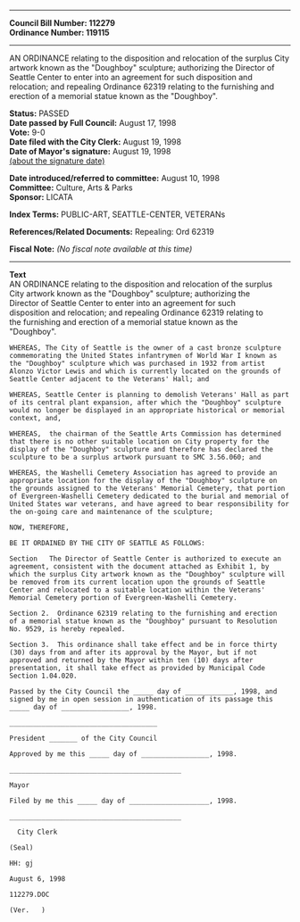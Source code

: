 * * * * *  
  
**Council Bill Number: [](#h0)[](#h2)112279**   
**Ordinance Number: 119115**  
  
* * * * *  
  
AN ORDINANCE relating to the disposition and relocation of the surplus City artwork known as the "Doughboy" sculpture; authorizing the Director of Seattle Center to enter into an agreement for such disposition and relocation; and repealing Ordinance 62319 relating to the furnishing and erection of a memorial statue known as the "Doughboy".  
  
**Status:** PASSED   
**Date passed by Full Council:** August 17, 1998   
**Vote:** 9-0   
**Date filed with the City Clerk:** August 19, 1998   
**Date of Mayor's signature:** August 19, 1998   
[(about the signature date)](/~public/approvaldate.htm)   
  
  
**Date introduced/referred to committee:** August 10, 1998   
**Committee:** Culture, Arts & Parks   
**Sponsor:** LICATA   
  
**Index Terms:** PUBLIC-ART, SEATTLE-CENTER, VETERANs  
  
**References/Related Documents:** Repealing: Ord 62319  
  
**Fiscal Note:** *(No fiscal note available at this time)*  
  
* * * * *  
  
**Text**  
    AN ORDINANCE relating to the disposition and relocation of the surplus  
    City artwork known as the "Doughboy" sculpture; authorizing the  
    Director of Seattle Center to enter into an agreement for such  
    disposition and relocation; and repealing Ordinance 62319 relating to  
    the furnishing and erection of a memorial statue known as the  
    "Doughboy".  
  
    WHEREAS, The City of Seattle is the owner of a cast bronze sculpture  
    commemorating the United States infantrymen of World War I known as  
    the "Doughboy" sculpture which was purchased in 1932 from artist  
    Alonzo Victor Lewis and which is currently located on the grounds of  
    Seattle Center adjacent to the Veterans' Hall; and  
  
    WHEREAS, Seattle Center is planning to demolish Veterans' Hall as part  
    of its central plant expansion, after which the "Doughboy" sculpture  
    would no longer be displayed in an appropriate historical or memorial  
    context, and,  
  
    WHEREAS,  the chairman of the Seattle Arts Commission has determined  
    that there is no other suitable location on City property for the  
    display of the "Doughboy" sculpture and therefore has declared the  
    sculpture to be a surplus artwork pursuant to SMC 3.56.060; and  
  
    WHEREAS, the Washelli Cemetery Association has agreed to provide an  
    appropriate location for the display of the "Doughboy" sculpture on  
    the grounds assigned to the Veterans' Memorial Cemetery, that portion  
    of Evergreen-Washelli Cemetery dedicated to the burial and memorial of  
    United States war veterans, and have agreed to bear responsibility for  
    the on-going care and maintenance of the sculpture;  
  
    NOW, THEREFORE,  
  
    BE IT ORDAINED BY THE CITY OF SEATTLE AS FOLLOWS:  
  
    Section   The Director of Seattle Center is authorized to execute an  
    agreement, consistent with the document attached as Exhibit 1, by  
    which the surplus City artwork known as the "Doughboy" sculpture will  
    be removed from its current location upon the grounds of Seattle  
    Center and relocated to a suitable location within the Veterans'  
    Memorial Cemetery portion of Evergreen-Washelli Cemetery.  
  
    Section 2.  Ordinance 62319 relating to the furnishing and erection  
    of a memorial statue known as the "Doughboy" pursuant to Resolution  
    No. 9529, is hereby repealed.  
  
    Section 3.  This ordinance shall take effect and be in force thirty  
    (30) days from and after its approval by the Mayor, but if not  
    approved and returned by the Mayor within ten (10) days after  
    presentation, it shall take effect as provided by Municipal Code  
    Section 1.04.020.  
  
    Passed by the City Council the _____ day of ____________, 1998, and  
    signed by me in open session in authentication of its passage this  
    _____ day of _________________, 1998.  
  
    _____________________________________  
  
    President _______ of the City Council  
  
    Approved by me this _____ day of _________________, 1998.  
  
    ___________________________________________  
  
    Mayor  
  
    Filed by me this _____ day of ____________________, 1998.  
  
    ___________________________________________  
  
      City Clerk  
  
    (Seal)  
  
    HH: gj  
  
    August 6, 1998  
  
    112279.DOC  
  
    (Ver.   )  
